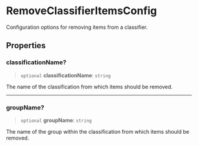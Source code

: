 # RemoveClassifierItemsConfig

Configuration options for removing items from a classifier.

## Properties

### classificationName?

> `optional` **classificationName**: `string`

The name of the classification from which items should be removed.

***

### groupName?

> `optional` **groupName**: `string`

The name of the group within the classification from which items should be removed.
